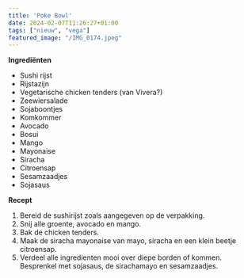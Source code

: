 ```yaml
---
title: 'Poke Bowl'
date: 2024-02-07T11:26:27+01:00
tags: ["nieuw", "vega"]
featured_image: "/IMG_0174.jpeg"
---
```


**Ingrediënten**
- Sushi rijst 
- Rijstazijn
- Vegetarische chicken tenders (van Vivera?)
- Zeewiersalade
- Sojaboontjes
- Komkommer
- Avocado
- Bosui
- Mango
- Mayonaise
- Siracha
- Citroensap
- Sesamzaadjes
- Sojasaus

**Recept**
1. Bereid de sushirijst zoals aangegeven op de verpakking.
2. Snij alle groente, avocado en mango.
3. Bak de chicken tenders.
4. Maak de siracha mayonaise van mayo, siracha en een klein beetje citroensap.
5. Verdeel alle ingredienten mooi over diepe borden of kommen. Besprenkel met sojasaus, de sirachamayo en sesamzaadjes.